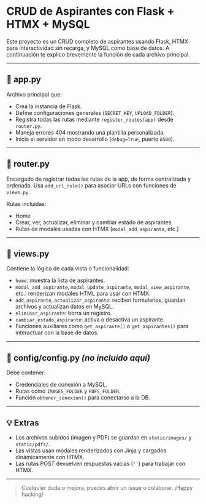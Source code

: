 # CRUD de Aspirantes con Flask + HTMX + MySQL

Este proyecto es un CRUD completo de aspirantes usando Flask, HTMX para interactividad sin recarga, y MySQL como base de datos. A continuación te explico brevemente la función de cada archivo principal.

---

## 📁 app.py

Archivo principal que:

- Crea la instancia de Flask.
- Define configuraciones generales (`SECRET_KEY`, `UPLOAD_FOLDER`).
- Registra todas las rutas mediante `register_routes(app)` desde `router.py`.
- Maneja errores 404 mostrando una plantilla personalizada.
- Inicia el servidor en modo desarrollo (`debug=True`, puerto `8500`).

---

## 📁 router.py

Encargado de registrar todas las rutas de la app, de forma centralizada y ordenada. Usa `add_url_rule()` para asociar URLs con funciones de `views.py`.

Rutas incluidas:
- Home
- Crear, ver, actualizar, eliminar y cambiar estado de aspirantes
- Rutas de modales usadas con HTMX (`modal_add_aspirante`, etc.)

---

## 📁 views.py

Contiene la lógica de cada vista o funcionalidad:

- `home`: muestra la lista de aspirantes.
- `modal_add_aspirante`, `modal_update_aspirante`, `modal_view_aspirante`, etc.: renderizan modales HTML para usar con HTMX.
- `add_aspirante`, `actualizar_aspirante`: reciben formularios, guardan archivos y actualizan datos en MySQL.
- `eliminar_aspirante`: borra un registro.
- `cambiar_estado_aspirante`: activa o desactiva un aspirante.
- Funciones auxiliares como `get_aspirante()` o `get_aspirantes()` para interactuar con la base de datos.

---

## 📁 config/config.py *(no incluido aquí)*

Debe contener:
- Credenciales de conexión a MySQL.
- Rutas como `IMAGES_FOLDER` y `PDFS_FOLDER`.
- Función `obtener_conexion()` para conectarse a la DB.

---

## 💡 Extras

- Los archivos subidos (imagen y PDF) se guardan en `static/images/` y `static/pdfs/`.
- Las vistas usan modales renderizados con Jinja y cargados dinámicamente con HTMX.
- Las rutas POST devuelven respuestas vacías (`''`) para trabajar con HTMX.

---

> Cualquier duda o mejora, puedes abrir un issue o colaborar. ¡Happy hacking!

